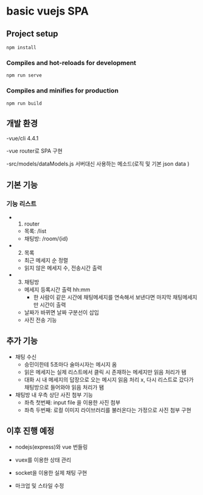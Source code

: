 # basic vuejs SPA

## Project setup
```
npm install
```

### Compiles and hot-reloads for development
```
npm run serve
```

### Compiles and minifies for production
```
npm run build
```

## 개발 환경
-vue/cli 4.4.1

-vue router로 SPA 구현

-src/models/dataModels.js 서버대신 사용하는 메소드(로직 및 기본 json data )

## 기본 기능

### 기능 리스트
- 1. router 
  - 목록: /list 
  - 채팅방: /room/{id}
- 2. 목록
  - 최근 메세지 순 정렬
  - 읽지 않은 메세지 수, 전송시간 출력
- 3. 채팅방
  - 메세지 등록시간 출력 hh:mm
    - 한 사람이 같은 시간에 채팅메세지를 연속해서 보낸다면 마지막 채팅메세지만 시간이 출력
  - 날짜가 바뀌면 날짜 구분선이 삽입
  - 사진 전송 기능


## 추가 기능
- 채팅 수신
  - 승민이한테 5초마다 술마시자는 메시지 옴
  - 읽은 메세지는 실제 리스트에서 클릭 시 존재하는 메세지만 읽음 처리가 됌
  - 대화 시 내 메세지의 답장으로 오는 메시지 읽음 처리 x, 다시 리스트로 갔다가 채팅방으로 들어와야 읽음 처리가 됌
- 채팅방 내 우측 상단 사진 첨부 기능
  - 좌측 첫번째: input file 을 이용한 사진 첨부 
  - 좌측 두번째: 로컬 이미지 라이브러리를 불러온다는 가정으로 사진 첨부 구현

## 이후 진행 예정
- nodejs(express)와 vue 번들링

- vuex를 이용한 상태 관리

- socket을 이용한 실제 채팅 구현

- 마크업 및 스타일 수정
